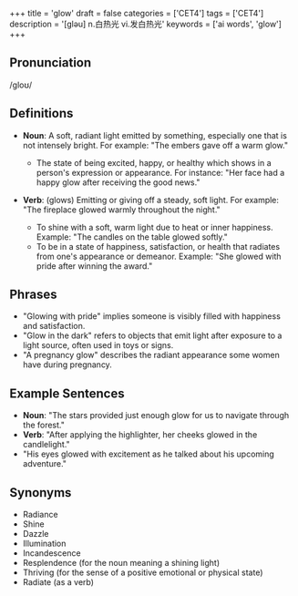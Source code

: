 +++
title = 'glow'
draft = false
categories = ['CET4']
tags = ['CET4']
description = '[gləu] n.白热光 vi.发白热光'
keywords = ['ai words', 'glow']
+++

## Pronunciation
/ɡloʊ/

## Definitions
- **Noun**: A soft, radiant light emitted by something, especially one that is not intensely bright. For example: "The embers gave off a warm glow."
  - The state of being excited, happy, or healthy which shows in a person's expression or appearance. For instance: "Her face had a happy glow after receiving the good news."

- **Verb**: (glows) Emitting or giving off a steady, soft light. For example: "The fireplace glowed warmly throughout the night."
  - To shine with a soft, warm light due to heat or inner happiness. Example: "The candles on the table glowed softly."
  - To be in a state of happiness, satisfaction, or health that radiates from one's appearance or demeanor. Example: "She glowed with pride after winning the award."

## Phrases
- "Glowing with pride" implies someone is visibly filled with happiness and satisfaction.
- "Glow in the dark" refers to objects that emit light after exposure to a light source, often used in toys or signs.
- "A pregnancy glow" describes the radiant appearance some women have during pregnancy.

## Example Sentences
- **Noun**: "The stars provided just enough glow for us to navigate through the forest."
- **Verb**: "After applying the highlighter, her cheeks glowed in the candlelight."
- "His eyes glowed with excitement as he talked about his upcoming adventure."

## Synonyms
- Radiance
- Shine
- Dazzle
- Illumination
- Incandescence
- Resplendence (for the noun meaning a shining light)
- Thriving (for the sense of a positive emotional or physical state)
- Radiate (as a verb)
